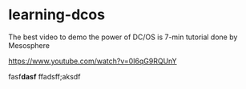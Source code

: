 # learning-dcos

The best video to demo the power of DC/OS is 7-min tutorial done by Mesosphere

https://www.youtube.com/watch?v=0I6qG9RQUnY

fasf**dasf**
ffadsff;aksdf
